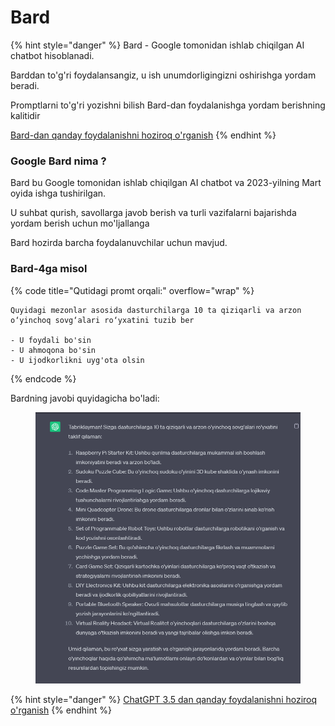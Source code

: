 # Bard

{% hint style="danger" %}
Bard - Google tomonidan ishlab chiqilgan AI chatbot hisoblanadi.

Barddan to'g'ri foydalansangiz, u ish unumdorligingizni oshirishga yordam beradi.

Promptlarni to'g'ri yozishni bilish Bard-dan foydalanishga yordam berishning kalitidir



[Bard-dan qanday foydalanishni hoziroq o'rganish](bard-qollanma/)
{% endhint %}

### Google Bard nima ?

Bard bu Google tomonidan ishlab chiqilgan AI chatbot va 2023-yilning Mart oyida ishga tushirilgan.

U suhbat qurish, savollarga javob berish va turli vazifalarni bajarishda yordam berish uchun mo'ljallanga

Bard hozirda barcha foydalanuvchilar uchun mavjud.

### Bard-4ga misol

{% code title="Qutidagi promt orqali:" overflow="wrap" %}
```
Quyidagi mezonlar asosida dasturchilarga 10 ta qiziqarli va arzon o‘yinchoq sovg‘alari ro‘yxatini tuzib ber

- U foydali bo'sin
- U ahmoqona bo'sin
- U ijodkorlikni uyg'ota olsin
```
{% endcode %}

Bardning javobi quyidagicha bo'ladi:

<figure><img src="../../../../.gitbook/assets/image (750).png" alt=""><figcaption></figcaption></figure>

{% hint style="danger" %}
[ChatGPT 3.5 dan qanday foydalanishni hoziroq o'rganish](../ai-chatgpt-3.5/chatgpt-qollanma/chatgpt-tanishuv.md)
{% endhint %}
